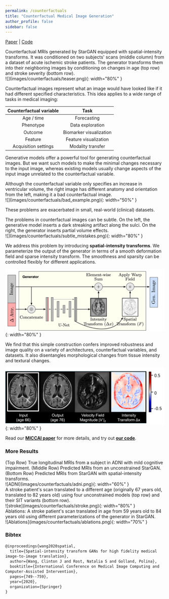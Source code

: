 ```yaml
---
permalink: /counterfactuals
title: "Counterfactual Medical Image Generation"
author_profile: false
sidebar: false
---
```


[Paper](https://doi.org/10.1007/978-3-030-59713-9_72) \| [Code](https://github.com/clintonjwang/spatial-intensity-transforms)

<figcaption>Counterfactual MRIs generated by StarGAN equipped with spatial-intensity transforms. It was conditioned on two subjects' scans (middle column) from a dataset of acute ischemic stroke patients. The generator transforms them into their neighboring images by conditioning on changes in age (top row) and stroke severity (bottom row).</figcaption>
![](images/counterfactuals/teaser.png){: width="80%" }

Counterfactual images represent what an image would have looked like if it had different specified characteristics. This idea applies to a wide range of tasks in medical imaging:

| Counterfactual variable | Task |
| :---: | :---: |
| Age / time   | Forecasting   |
| Phenotype   | Data exploration   |
| Outcome   | Biomarker visualization   |
| Feature   | Feature visualization   |
| Acquisition settings | Modality transfer |

Generative models offer a powerful tool for generating counterfactual images. But we want such models to make the minimal changes necessary to the input image, whereas existing models usually change aspects of the input image unrelated to the counterfactual variable. 

<figcaption>Although the counterfactual variable only specifies an increase in ventricular volume, the right image has different anatomy and orientation from the left, making it a bad counterfactual image.</figcaption>
![](images/counterfactuals/bad_example.png){: width="50%" }

These problems are exacerbated in small, real-world (clinical) datasets.

<figcaption>The problems in counterfactual images can be subtle. On the left, the generative model inserts a dark streaking artifact along the sulci. On the right, the generator inserts partial volume effects.</figcaption>
![](images/counterfactuals/subtle_mistakes.png){: width="80%" }

We address this problem by introducing **spatial-intensity transforms**. We parameterize the output of the generator in terms of a smooth deformation field and sparse intensity transform. The smoothness and sparsity can be controlled flexibly for different applications.

![](images/counterfactuals/arch.png){: width="80%" }

We find that this simple construction confers improved robustness and image quality on a variety of architectures, counterfactual variables, and datasets. It also disentangles morphological changes from tissue intensity and textural changes.

![](images/counterfactuals/disentangle.png){: width="80%" }

Read our **[MICCAI paper](https://doi.org/10.1007/978-3-030-59713-9_72)** for more details, and try out **[our code](https://github.com/clintonjwang/spatial-intensity-transforms)**.

### More Results

<figcaption>(Top Row) True longitudinal MRIs from a subject in ADNI with mild cognitive impairment. (Middle Row) Predicted MRIs from an unconstrained StarGAN. (Bottom Row) Predicted MRIs from StarGAN with spatial-intensity transforms.</figcaption>
![ADNI](images/counterfactuals/adni.png){: width="60%" }

<figcaption>A stroke patient's scan translated to a different age (originally 67 years old, translated to 82 years old) using four unconstrained models (top row) and their SIT variants (bottom row).</figcaption>
![stroke](images/counterfactuals/stroke.png){: width="80%" }

<figcaption>Ablations: A stroke patient's scan translated in age from 59 years old to 84 years old using different parameterizations of the generator in StarGAN.</figcaption>
![Ablations](images/counterfactuals/ablations.png){: width="70%" }

### Bibtex

```
@inproceedings{wang2020spatial,
  title={Spatial-intensity transform GANs for high fidelity medical image-to-image translation},
  author={Wang, Clinton J and Rost, Natalia S and Golland, Polina},
  booktitle={International Conference on Medical Image Computing and Computer-Assisted Intervention},
  pages={749--759},
  year={2020},
  organization={Springer}
}
```